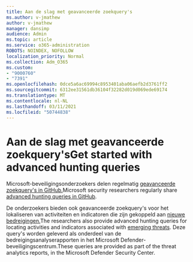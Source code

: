 ```yaml
---
title: Aan de slag met geavanceerde zoekquery's
ms.author: v-jmathew
author: v-jmathew
manager: dansimp
audience: Admin
ms.topic: article
ms.service: o365-administration
ROBOTS: NOINDEX, NOFOLLOW
localization_priority: Normal
ms.collection: Adm_O365
ms.custom:
- "9000760"
- "7391"
ms.openlocfilehash: 0dce5a6ac69994c8953401aba06aefb2d3761ff2
ms.sourcegitcommit: 6312ee31561db36104f32282d019d069ede69174
ms.translationtype: MT
ms.contentlocale: nl-NL
ms.lasthandoff: 03/11/2021
ms.locfileid: "50744838"
---
```

# <a name="get-started-with-advanced-hunting-queries"></a><span data-ttu-id="d1c7e-102">Aan de slag met geavanceerde zoekquery's</span><span class="sxs-lookup"><span data-stu-id="d1c7e-102">Get started with advanced hunting queries</span></span>

<span data-ttu-id="d1c7e-103">Microsoft-beveiligingsonderzoekers delen regelmatig [geavanceerde zoekquery's in GitHub.](https://go.microsoft.com/fwlink/?linkid=2144624)</span><span class="sxs-lookup"><span data-stu-id="d1c7e-103">Microsoft security researchers regularly share [advanced hunting queries in GitHub](https://go.microsoft.com/fwlink/?linkid=2144624).</span></span>

<span data-ttu-id="d1c7e-104">De onderzoekers bieden ook geavanceerde zoekquery's voor het lokaliseren van activiteiten en indicatoren die zijn gekoppeld aan [nieuwe bedreigingen.](https://go.microsoft.com/fwlink/?linkid=2145808)</span><span class="sxs-lookup"><span data-stu-id="d1c7e-104">The researchers also provide advanced hunting queries for locating activities and indicators associated with [emerging threats](https://go.microsoft.com/fwlink/?linkid=2145808).</span></span> <span data-ttu-id="d1c7e-105">Deze query's worden geleverd als onderdeel van de bedreigingsanalyserapporten in het Microsoft Defender-beveiligingscentrum.</span><span class="sxs-lookup"><span data-stu-id="d1c7e-105">These queries are provided as part of the threat analytics reports, in the Microsoft Defender Security Center.</span></span>

